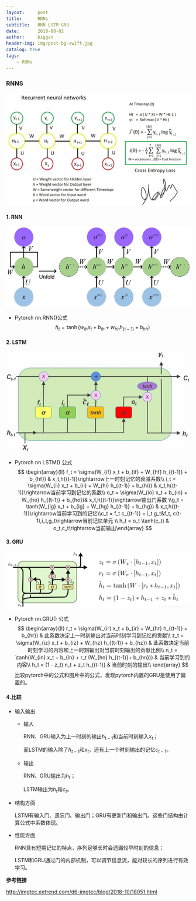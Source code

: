 ```yaml
---
layout:     post
title:      RNNs
subtitle:   RNN LSTM GRU
date:       2018-08-02
author:     biggan
header-img: img/post-bg-swift.jpg
catalog: true
tags:
    - RNNs
---
```


### RNNS

![RNN](img/RNN.jpeg)


#### 1. RNN


![The-standard-RNN-and-unfolded-RNN](img/The-standard-RNN-and-unfolded-RNN.png)

- Pytorch nn.RNN()公式
  $$
  h_t = \tanh(w_{ih} x_t + b_{ih}  +  w_{hh} h_{(t-1)} + b_{hh})
  $$



#### 2. LSTM

![lstm_gaitubao_com_605x327](img/lstm_gaitubao_com_605x327-1554117844092.jpg)

- Pytorch nn.LSTM() 公式
  $$
  \begin{array}{ll}
              f_t = \sigma(W_{if} x_t + b_{if} + W_{hf} h_{(t-1)} + b_{hf}) & x_t,h{(t-1)}\rightarrow上一时刻记忆的衰减系数\\  i_t = \sigma(W_{ii} x_t + b_{ii} + W_{hi} h_{(t-1)} + b_{hi}) & x_t,h{(t-1)}\rightarrow当前学习到记忆的系数\\
  o_t = \sigma(W_{io} x_t + b_{io} + W_{ho} h_{(t-1)} + b_{ho})& x_t,h{(t-1)}\rightarrow输出门系数 \\g_t = \tanh(W_{ig} x_t + b_{ig} + W_{hg} h_{(t-1)} + b_{hg}) & x_t,h{(t-1)}\rightarrow当前学习到的记忆\\c_t = f_t c_{(t-1)} + i_t g_t&f_t, c(t-1),i_t,g_t\rightarrow当前记忆单元 \\            
               h_t = o_t \tanh(c_t)  & o_t,c_t\rightarrow当前输出\end{array}
  $$

#### 3. GRU

![img](img/20170511162847091.png)

- Pytorch nn.GRU() 公式
  $$
  \begin{array}{ll}
              r_t = \sigma(W_{ir} x_t + b_{ir} + W_{hr} h_{(t-1)} + b_{hr}) & 此系数决定上一时刻输出对当前时刻学习到记忆的贡献\\
              z_t = \sigma(W_{iz} x_t + b_{iz} + W_{hz} h_{(t-1)} + b_{hz}) & 此系数决定当前时刻学习的内容和上一时刻输出对当前时刻输出的贡献比例\\ 
              n_t = \tanh(W_{in} x_t + b_{in} + r_t (W_{hn} h_{(t-1)}+ b_{hn})) & 当前学习到的内容\\
              h_t = (1 - z_t) n_t + z_t h_{(t-1)} & 当前时刻的输出\\
              \end{array}
  $$
  比较pytorch中的公式和图片中的公式，发现pytorch内置的GRU是使用了偏置的。



#### 4.比较

- 输入输出

  - 输入

    RNN、GRU输入为上一时刻的输出$h_{t-1}$和当前时刻输入$x_t$；

    而LSTM的输入除了$h_{t-1}$和$x_t$，还有上一个时刻输出的记忆$c_{t-1}$。

  - 输出

    RNN、GRU输出为$h_{t}$；

    LSTM输出为$h_{t}$和$c_t$。

- 结构方面

  LSTM有输入门、遗忘门、输出门；GRU有更新门和输出门。这些门结构由计算公式中系数体现。

- 性能方面

  RNN具有短期记忆的特点，序列足够长时会遗漏较早时刻的信息；

  LSTM和GRU通过门的内部机制，可以调节信息流，能对较长的序列进行有效学习。



**参考链接**

http://imgtec.eetrend.com/d6-imgtec/blog/2018-10/18051.html